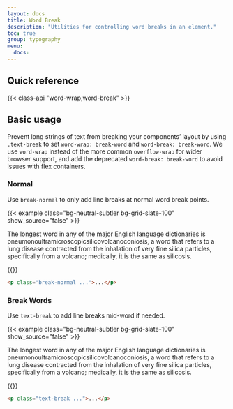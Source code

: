 ```yaml
---
layout: docs
title: Word Break
description: "Utilities for controlling word breaks in an element."
toc: true
group: typography
menu:
  docs:    
---
```


## Quick reference 

{{< class-api "word-wrap,word-break" >}}

## Basic usage

Prevent long strings of text from breaking your components’ layout by using `.text-break` to set `word-wrap: break-word` and `word-break: break-word`. We use `word-wrap` instead of the more common `overflow-wrap` for wider browser support, and add the deprecated `word-break: break-word` to avoid issues with flex containers.


### Normal

Use `break-normal` to only add line breaks at normal word break points.

{{< example class="bg-neutral-subtler bg-grid-slate-100" show_source="false" >}}
  <div class="bg-body mx-auto max-w-sm p-8 shadow-lg border rounded">
    <p class="break-normal ls-wide">
      The longest word in any of the major English language dictionaries is <span class="fw-semibold">pneumonoultramicroscopicsilicovolcanoconiosis</span>, a word that refers to a lung disease contracted from the
      inhalation of very fine silica particles, specifically from a volcano; medically, it is the same as silicosis.
    </p>
  </div>
{{</ example >}}

```html
<p class="break-normal ...">...</p>
```

### Break Words

Use `text-break` to add line breaks mid-word if needed.

{{< example class="bg-neutral-subtler bg-grid-slate-100" show_source="false" >}}
  <div class="bg-body mx-auto max-w-sm p-8 shadow-lg border rounded">
    <p class="text-break ls-wide">
      The longest word in any of the major English language dictionaries is <span class="fw-semibold">pneumonoultramicroscopicsilicovolcanoconiosis</span>, a word that refers to a lung disease contracted from the
      inhalation of very fine silica particles, specifically from a volcano; medically, it is the same as silicosis.
    </p>
  </div>
{{</ example >}}

```html
<p class="text-break ...">...</p>
```